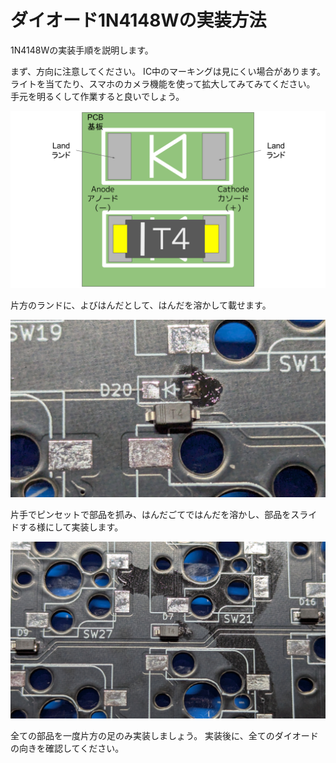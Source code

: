 # ダイオード1N4148Wの実装方法

1N4148Wの実装手順を説明します。

まず、方向に注意してください。
IC中のマーキングは見にくい場合があります。
ライトを当てたり、スマホのカメラ機能を使って拡大してみてみてください。
手元を明るくして作業すると良いでしょう。

![](./img/common/diode_direction.svg)

片方のランドに、よびはんだとして、はんだを溶かして載せます。

![](./img/common/solder_diode_1.jpg)

片手でピンセットで部品を抓み、はんだごてではんだを溶かし、部品をスライドする様にして実装します。

![](./img/common/solder_diode_2.jpg)

全ての部品を一度片方の足のみ実装しましょう。
実装後に、全てのダイオードの向きを確認してください。
